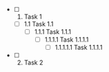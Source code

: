 

- [ ] 1. Task 1
  - [ ] 1.1 Task 1.1
    - [ ] 1.1.1 Task 1.1.1
      - [ ] 1.1.1.1 Task 1.1.1.1
        - [ ] 1.1.1.1.1 Task 1.1.1.1

- [ ] 2. Task 2